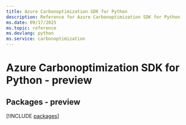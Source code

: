 ```yaml
---
title: Azure Carbonoptimization SDK for Python
description: Reference for Azure Carbonoptimization SDK for Python
ms.date: 09/17/2025
ms.topic: reference
ms.devlang: python
ms.service: carbonoptimization
---
```

# Azure Carbonoptimization SDK for Python - preview
## Packages - preview
[!INCLUDE [packages](carbonoptimization-index.md)]